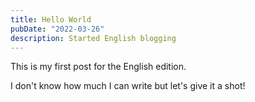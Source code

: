 ```yaml
---
title: Hello World
pubDate: "2022-03-26"
description: Started English blogging
---
```


This is my first post for the English edition.

I don't know how much I can write but let's give it a shot!
